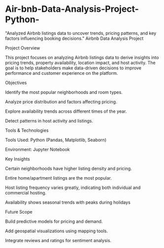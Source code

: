 # Air-bnb-Data-Analysis-Project-Python-
"Analyzed Airbnb listings data to uncover trends, pricing patterns, and key factors influencing booking decisions."
 Airbnb Data Analysis Project

Project Overview

This project focuses on analyzing Airbnb listings data to derive insights into pricing trends, property availability, location impact, and host activity. The goal is to help stakeholders make data-driven decisions to improve performance and customer experience on the platform.

 Objectives
 
Identify the most popular neighborhoods and room types.

Analyze price distribution and factors affecting pricing.

Explore availability trends across different times of the year.

Detect patterns in host activity and listings.

 Tools & Technologies
 
Tools Used: Python (Pandas, Matplotlib, Seaborn) 

Environment: 
Jupyter Notebook 



 Key Insights

 
Certain neighborhoods have higher listing density and pricing.

Entire home/apartment listings are the most popular.

Host listing frequency varies greatly, indicating both individual and commercial hosting.

Availability shows seasonal trends with peaks during holidays



 Future Scope
 
Build predictive models for pricing and demand.

Add geospatial visualizations using mapping tools.

Integrate reviews and ratings for sentiment analysis.
